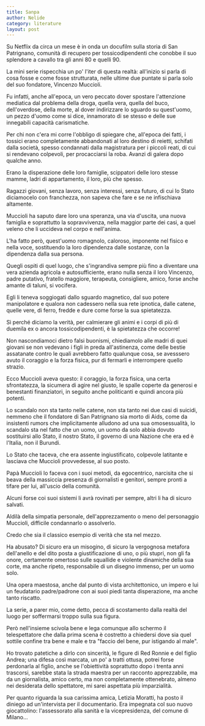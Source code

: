 ```yaml
---
title: Sanpa
author: Nelide
category: literature
layout: post
---
```


Su Netflix da circa un mese è in onda un docufilm sulla storia di San Patrignano, comunità di recupero per tossicodipendenti che conobbe il suo splendore a cavallo tra gli anni 80 e quelli 90.

La mini serie rispecchia un po' l'iter di questa realtà: all'inizio si parla di cosa fosse e come fosse strutturata, nelle ultime due puntate si parla solo del suo fondatore, Vincenzo Muccioli.

Fu infatti, anche all'epoca, un vero peccato dover spostare l'attenzione mediatica dal problema della droga, quella vera, quella del buco, dell'overdose, della morte, al dover  indirizzare lo sguardo su quest'uomo, un pezzo d'uomo come si dice, innamorato di se stesso e delle sue innegabili capacità carismatiche.

Per chi non c'era mi corre l'obbligo di spiegare che, all'epoca dei fatti, i tossici erano completamente abbandonati al loro destino di reietti, schifati dalla società, spesso condannati dalla magistratura per i piccoli reati, di cui si rendevano colpevoli, per procacciarsi la roba. Avanzi di galera dopo qualche anno.

Erano la disperazione delle loro famiglie, scippatori delle loro stesse mamme, ladri di appartamento, il loro, più che spesso.

Ragazzi giovani, senza lavoro, senza interessi, senza futuro, di cui lo Stato diciamocelo con franchezza, non sapeva che fare e se ne infischiava altamente.

Muccioli ha saputo dare loro una speranza, una via d'uscita, una nuova famiglia e soprattutto la sopravvivenza, nella maggior parte dei casi, a quel veleno che li uccideva nel corpo e nell'anima.

L'ha fatto però, quest'uomo romagnolo, caloroso, imponente nel fisico e nella voce, sostituendo la loro dipendenza dalle sostanze, con la dipendenza dalla sua persona.

Quegli ospiti di quel luogo, che s'ingrandiva sempre più fino a diventare una vera azienda agricola e autosufficiente, erano nulla senza il loro Vincenzo, padre putativo, fratello maggiore, terapeuta, consigliere, amico, forse anche amante di taluni, si vocifera.

Egli li teneva soggiogati dallo sguardo magnetico, dal suo potere manipolatore e qualora non cadessero nella sua rete ipnotica, dalle catene, quelle vere, di ferro, fredde e dure come forse la sua spietatezza.

Sì perché diciamo la verità, per calmierare gli animi e i corpi di più di duemila ex o ancora tossicodipendenti, è la spietatezza che occorre!

Non nascondiamoci dietro falsi buonismi, chiediamolo alle madri di quei giovani se non vedevano i figli in preda all'astinenza, come delle bestie assatanate contro le quali avrebbero fatto qualunque cosa, se avesssero avuto il coraggio e la forza fisica, pur di fermarli e interrompere quello strazio.

Ecco Muccioli aveva questo: il coraggio, la forza fisica, una certa sfrontatezza, la sicumera di agire nel giusto, le spalle coperte da generosi e benestanti finanziatori, in seguito anche politicanti e quindi ancora più potenti.

Lo scandalo non sta tanto nelle catene, non sta tanto nei due casi di suicidi, nemmeno che il fondatore di San Patrignano sia morto di Aids, come da insistenti rumors che implicitamente alludono ad una sua omosessualità, lo scandalo sta nel fatto che un uomo, un uomo da solo abbia dovuto  sostituirsi allo Stato, il nostro Stato, il governo di una Nazione che era ed è l'Italia, non il Burundi.

Lo Stato che  taceva,  che era assente ingiustificato, colpevole latitante  e lasciava che Muccioli provvedesse, al suo posto.

Papà Muccioli   lo faceva con i suoi metodi, da egocentrico, narcisita che si beava della massiccia presenza di giornalisti e genitori, sempre pronti a tifare per lui, all'uscio della comunità.

Alcuni forse coi suoi sistemi li avrà rovinati per sempre, altri li ha di sicuro salvati.

Aldilà della simpatia personale, dell'apprezzamento o meno del personaggio Muccioli, difficile condannarlo o assolverlo.

Credo che sia il classico esempio di verità che sta nel mezzo.

Ha abusato? Di sicuro era un misogino, di sicuro la vergognosa metafora dell'anello e del dito posta a giustificazione di uno, o più stupri, non gli fa onore, certamente omertoso sulle squallide e violente dinamiche della sua corte, ma anche ripeto, responsabile di un disegno immenso, per un uomo solo.

Una opera maestosa, anche dal punto di vista architettonico, un impero e lui un feudatario padre/padrone con ai suoi piedi tanta disperazione, ma anche tanto riscatto.

La serie, a parer mio, come detto, pecca di scostamento dalla realtà del luogo per soffermarsi troppo sulla sua figura.

Però nell'insieme scivola bene e lega comunque allo schermo il telespettatore che dalla prima scena è costretto a chiedersi dove sia quel sottile confine tra bene e male e tra "faccio del bene, pur istigando al male".

Ho trovato patetiche a dirlo con sincerità, le figure di Red Ronnie e del figlio Andrea; una difesa così marcata, un po' a tratti ottusa, potrei forse perdonarla al figlio, anche se l'obiettività soprattutto dopo i trenta anni trascorsi, sarebbe stata la strada maestra per un racconto apprezzabile, ma da un giornalista, amico certo, ma non completamente ottenebrato, almeno nei desiderata dello spettatore, mi sarei aspettata più imparzialità.

Per quanto riguarda la sua carissima amica, Letizia Moratti, ha posto il diniego ad un'intervista per il documentario. Era impegnata col suo nuovo giocattolino: l'assessorato alla sanità e la vicepresidenza, del comune di Milano...